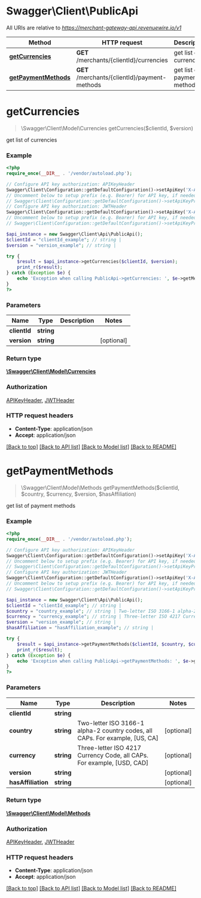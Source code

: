 # Swagger\Client\PublicApi

All URIs are relative to *https://merchant-gateway-api.revenuewire.io/v1*

Method | HTTP request | Description
------------- | ------------- | -------------
[**getCurrencies**](PublicApi.md#getCurrencies) | **GET** /merchants/{clientId}/currencies | get list of currencies
[**getPaymentMethods**](PublicApi.md#getPaymentMethods) | **GET** /merchants/{clientId}/payment-methods | get list of payment methods


# **getCurrencies**
> \Swagger\Client\Model\Currencies getCurrencies($clientId, $version)

get list of currencies

### Example
```php
<?php
require_once(__DIR__ . '/vendor/autoload.php');

// Configure API key authorization: APIKeyHeader
Swagger\Client\Configuration::getDefaultConfiguration()->setApiKey('X-API-KEY', 'YOUR_API_KEY');
// Uncomment below to setup prefix (e.g. Bearer) for API key, if needed
// Swagger\Client\Configuration::getDefaultConfiguration()->setApiKeyPrefix('X-API-KEY', 'Bearer');
// Configure API key authorization: JWTHeader
Swagger\Client\Configuration::getDefaultConfiguration()->setApiKey('X-Authorization-JWT', 'YOUR_API_KEY');
// Uncomment below to setup prefix (e.g. Bearer) for API key, if needed
// Swagger\Client\Configuration::getDefaultConfiguration()->setApiKeyPrefix('X-Authorization-JWT', 'Bearer');

$api_instance = new Swagger\Client\Api\PublicApi();
$clientId = "clientId_example"; // string | 
$version = "version_example"; // string | 

try {
    $result = $api_instance->getCurrencies($clientId, $version);
    print_r($result);
} catch (Exception $e) {
    echo 'Exception when calling PublicApi->getCurrencies: ', $e->getMessage(), PHP_EOL;
}
?>
```

### Parameters

Name | Type | Description  | Notes
------------- | ------------- | ------------- | -------------
 **clientId** | **string**|  |
 **version** | **string**|  | [optional]

### Return type

[**\Swagger\Client\Model\Currencies**](../Model/Currencies.md)

### Authorization

[APIKeyHeader](../../README.md#APIKeyHeader), [JWTHeader](../../README.md#JWTHeader)

### HTTP request headers

 - **Content-Type**: application/json
 - **Accept**: application/json

[[Back to top]](#) [[Back to API list]](../../README.md#documentation-for-api-endpoints) [[Back to Model list]](../../README.md#documentation-for-models) [[Back to README]](../../README.md)

# **getPaymentMethods**
> \Swagger\Client\Model\Methods getPaymentMethods($clientId, $country, $currency, $version, $hasAffiliation)

get list of payment methods

### Example
```php
<?php
require_once(__DIR__ . '/vendor/autoload.php');

// Configure API key authorization: APIKeyHeader
Swagger\Client\Configuration::getDefaultConfiguration()->setApiKey('X-API-KEY', 'YOUR_API_KEY');
// Uncomment below to setup prefix (e.g. Bearer) for API key, if needed
// Swagger\Client\Configuration::getDefaultConfiguration()->setApiKeyPrefix('X-API-KEY', 'Bearer');
// Configure API key authorization: JWTHeader
Swagger\Client\Configuration::getDefaultConfiguration()->setApiKey('X-Authorization-JWT', 'YOUR_API_KEY');
// Uncomment below to setup prefix (e.g. Bearer) for API key, if needed
// Swagger\Client\Configuration::getDefaultConfiguration()->setApiKeyPrefix('X-Authorization-JWT', 'Bearer');

$api_instance = new Swagger\Client\Api\PublicApi();
$clientId = "clientId_example"; // string | 
$country = "country_example"; // string | Two-letter ISO 3166-1 alpha-2 country codes, all CAPs. For example, [US, CA]
$currency = "currency_example"; // string | Three-letter ISO 4217 Currency Code, all CAPs. For example, [USD, CAD]
$version = "version_example"; // string | 
$hasAffiliation = "hasAffiliation_example"; // string | 

try {
    $result = $api_instance->getPaymentMethods($clientId, $country, $currency, $version, $hasAffiliation);
    print_r($result);
} catch (Exception $e) {
    echo 'Exception when calling PublicApi->getPaymentMethods: ', $e->getMessage(), PHP_EOL;
}
?>
```

### Parameters

Name | Type | Description  | Notes
------------- | ------------- | ------------- | -------------
 **clientId** | **string**|  |
 **country** | **string**| Two-letter ISO 3166-1 alpha-2 country codes, all CAPs. For example, [US, CA] | [optional]
 **currency** | **string**| Three-letter ISO 4217 Currency Code, all CAPs. For example, [USD, CAD] | [optional]
 **version** | **string**|  | [optional]
 **hasAffiliation** | **string**|  | [optional]

### Return type

[**\Swagger\Client\Model\Methods**](../Model/Methods.md)

### Authorization

[APIKeyHeader](../../README.md#APIKeyHeader), [JWTHeader](../../README.md#JWTHeader)

### HTTP request headers

 - **Content-Type**: application/json
 - **Accept**: application/json

[[Back to top]](#) [[Back to API list]](../../README.md#documentation-for-api-endpoints) [[Back to Model list]](../../README.md#documentation-for-models) [[Back to README]](../../README.md)

